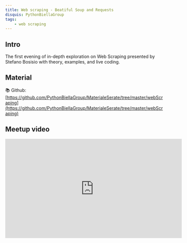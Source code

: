 ```yaml
---
title: Web scraping - Beatiful Soup and Requests
disquis: PythonBiellaGroup
tags:
    - web scraping
---
```


## Intro

The first evening of in-depth exploration on Web Scraping presented by Stefano Bosisio with theory, examples, and live coding.

## Material

📚 Github:
[https://github.com/PythonBiellaGroup/MaterialeSerate/tree/master/webScraping](https://github.com/PythonBiellaGroup/MaterialeSerate/tree/master/webScraping)

## Meetup video

<iframe width="560" height="315" src="https://www.youtube.com/embed/NT3wY3YiaQA" title="YouTube video player" frameborder="0" allow="accelerometer; autoplay; clipboard-write; encrypted-media; gyroscope; picture-in-picture; web-share" allowfullscreen></iframe>
